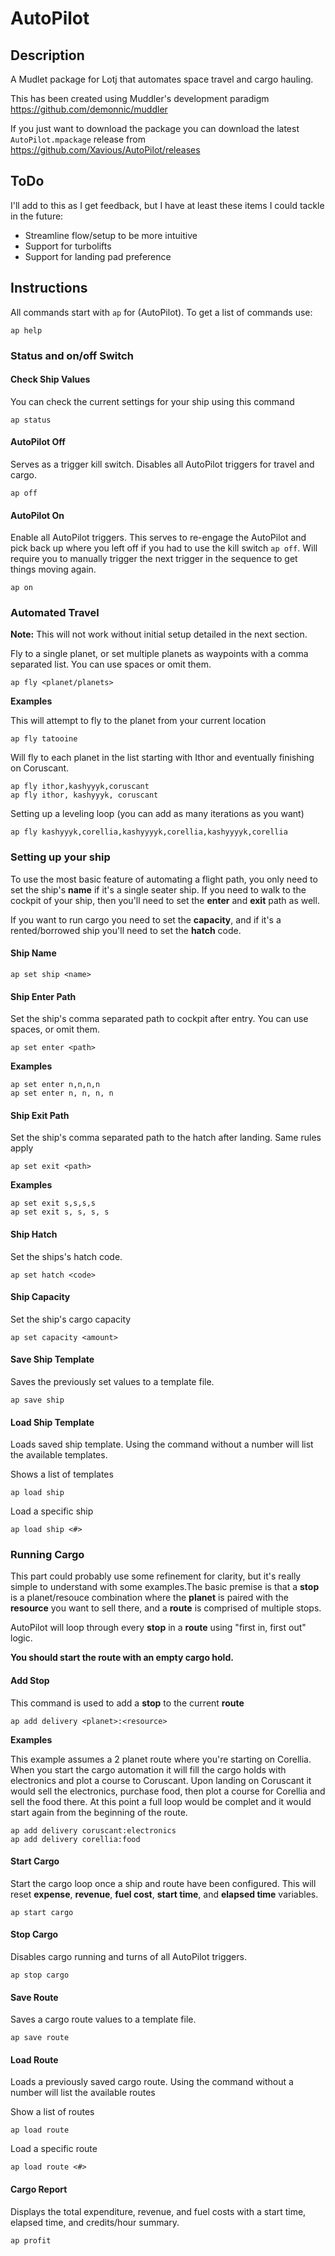 # AutoPilot

## Description
A Mudlet package for Lotj that automates space travel and cargo hauling. 

This has been created using Muddler's development paradigm https://github.com/demonnic/muddler

If you just want to download the package you can download the latest `AutoPilot.mpackage` release from https://github.com/Xavious/AutoPilot/releases

## ToDo

I'll add to this as I get feedback, but I have at least these items I could tackle in the future:

- Streamline flow/setup to be more intuitive
- Support for turbolifts
- Support for landing pad preference

## Instructions

All commands start with `ap` for (AutoPilot). To get a list of commands use:

```
ap help
```

### Status and on/off Switch

#### Check Ship Values

You can check the current settings for your ship using this command

```
ap status
```

#### AutoPilot Off

Serves as a trigger kill switch. Disables all AutoPilot triggers for travel and cargo.

```
ap off
```

#### AutoPilot On

Enable all AutoPilot triggers. This serves to re-engage the AutoPilot and pick back up where you left off if you had to use the kill switch `ap off`. Will require you to manually trigger the next trigger in the sequence to get things moving again.

```
ap on
```

### Automated Travel
**Note:** This will not work without initial setup detailed in the next section.

Fly to a single planet, or set multiple planets as waypoints with a comma separated list. You can use spaces or omit them.

```
ap fly <planet/planets>
```

**Examples**

This will attempt to fly to the planet from your current location

```
ap fly tatooine
```

Will fly to each planet in the list starting with Ithor and eventually finishing on Coruscant. 

```
ap fly ithor,kashyyyk,coruscant
ap fly ithor, kashyyyk, coruscant
```

Setting up a leveling loop (you can add as many iterations as you want)

```
ap fly kashyyyk,corellia,kashyyyyk,corellia,kashyyyyk,corellia
```

### Setting up your ship

To use the most basic feature of automating a flight path, you only need to set the ship's **name** if it's a single seater ship. If you need to walk to the cockpit of your ship, then you'll need to set the **enter** and **exit** path as well.

If you want to run cargo you need to set the **capacity**, and if it's a rented/borrowed ship you'll need to set the **hatch** code.

#### Ship Name

```
ap set ship <name>
```

#### Ship Enter Path

Set the ship's comma separated path to cockpit after entry. You can use spaces, or omit them.

```
ap set enter <path>
```

**Examples**

```
ap set enter n,n,n,n
ap set enter n, n, n, n
```

#### Ship Exit Path

Set the ship's comma separated path to the hatch after landing. Same rules apply

```
ap set exit <path>
```

**Examples**

```
ap set exit s,s,s,s
ap set exit s, s, s, s
```

#### Ship Hatch

Set the ships's hatch code.

```
ap set hatch <code>
```

#### Ship Capacity

Set the ship's cargo capacity

```
ap set capacity <amount>
```

#### Save Ship Template

Saves the previously set values to a template file.

```
ap save ship
```

#### Load Ship Template

Loads saved ship template. Using the command without a number will list the available templates.

Shows a list of templates

```
ap load ship
```

Load a specific ship

```
ap load ship <#>
```

### Running Cargo

This part could probably use some refinement for clarity, but it's really simple to understand with some examples.The basic premise is that a **stop** is a planet/resouce combination where the **planet** is paired with the **resource** you want to sell there, and a **route** is comprised of multiple stops. 

AutoPilot will loop through every **stop** in a **route** using "first in, first out" logic. 

**You should start the route with an empty cargo hold.**

#### Add Stop

This command is used to add a **stop** to the current **route**

```
ap add delivery <planet>:<resource>
```

**Examples**

This example assumes a 2 planet route where you're starting on Corellia. When you start the cargo automation it will fill the cargo holds with electronics and plot a course to Coruscant. Upon landing on Coruscant it would sell the electronics, purchase food, then plot a course for Corellia and sell the food there. At this point a full loop would be complet and it would start again from the beginning of the route.

```
ap add delivery coruscant:electronics
ap add delivery corellia:food
```

#### Start Cargo

Start the cargo loop once a ship and route have been configured. This will reset **expense**, **revenue**, **fuel cost**, **start time**, and **elapsed time** variables.

```
ap start cargo
```

#### Stop Cargo

Disables cargo running and turns of all AutoPilot triggers.

```
ap stop cargo
```

#### Save Route

Saves a cargo route values to a template file.

```
ap save route
```


#### Load Route

Loads a previously saved cargo route. Using the command without a number will list the available routes

Show a list of routes

```
ap load route
```

Load a specific route

```
ap load route <#>
```

#### Cargo Report

Displays the total expenditure, revenue, and fuel costs with a start time, elapsed time, and credits/hour summary.

```
ap profit
```
